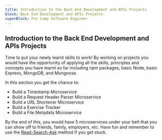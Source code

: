 ```yaml
---
title: Introduction to the Back End Development and APIs Projects
block: Back End Development and APIs Projects
superBlock: Pre Camp Software Engineer
---
```


## Introduction to the Back End Development and APIs Projects

Time to put your newly learnt skills to work! By working on projects you would have the opportunity of applying all the skills, principles and concepts you have learnt so far including npm packages, basic Node, basic Express, MongoDB, and Mongoose.

In this section you get the chance to:

- Build a Timestamp Microservice
- Build a Request Header Parser Microservice
- Build a URL Shortener Microservice
- Build a Exercise Tracker
- Build a File Metadata Microservice

By the end of this, you would have 5 microservices under your belt that you can show off to friends, family, employers, etc. Have fun and remember to use the [Read-Search-Ask](https://forum.freecodecamp.org/t/how-to-get-help-when-you-are-stuck-coding/19514) method if you get stuck.
